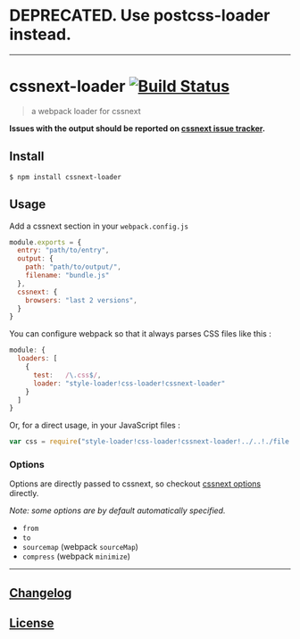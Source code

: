 # DEPRECATED. Use postcss-loader instead.

---

# cssnext-loader [![Build Status](http://img.shields.io/travis/cssnext/cssnext-loader.svg)](https://travis-ci.org/cssnext/cssnext-loader)

> a webpack loader for cssnext

**Issues with the output should be reported on [cssnext issue tracker](https://github.com/cssnext/cssnext/issues).**

## Install

```console
$ npm install cssnext-loader
```

## Usage

Add a cssnext section in your `webpack.config.js`

```javascript
module.exports = {
  entry: "path/to/entry",
  output: {
    path: "path/to/output/",
    filename: "bundle.js"
  },
  cssnext: {
    browsers: "last 2 versions",
  }
}
```

You can configure webpack so that it always parses CSS files like this :

```javascript
module: {
  loaders: [
    {
      test:   /\.css$/,
      loader: "style-loader!css-loader!cssnext-loader"
    }
  ]
}
```

Or, for a direct usage, in your JavaScript files :

```javascript
var css = require("style-loader!css-loader!cssnext-loader!../..!./file.css")
```

### Options

Options are directly passed to cssnext, so checkout [cssnext options](http://cssnext.io/usage/) directly.

_Note: some options are by default automatically specified._

- `from` 
- `to`
- `sourcemap` (webpack `sourceMap`)
- `compress` (webpack `minimize`)

---

## [Changelog](CHANGELOG.md)

## [License](LICENSE)

